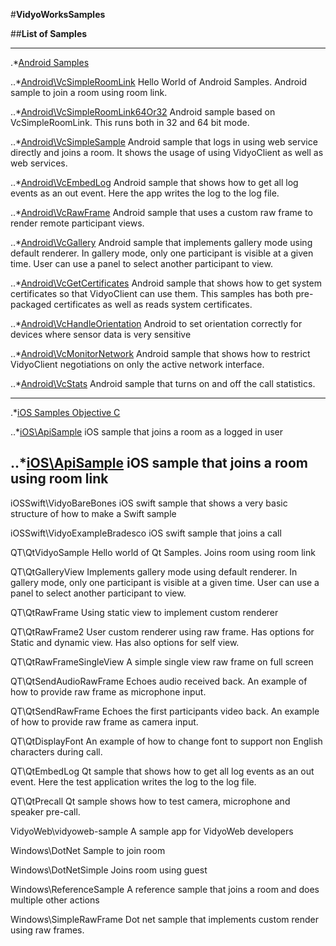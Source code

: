 #**VidyoWorksSamples**

##**List of Samples**

---

.*[Android Samples](https://github.com/dineshsinha/VidyoWorksSamples/tree/master/Android)

..*[Android\VcSimpleRoomLink](tree/master/Android/VcSimpleRoomLink)
	 Hello World of Android Samples. Android sample to join a room using room link.

..*[Android\VcSimpleRoomLink64Or32](https://github.com/dineshsinha/VidyoWorksSamples/tree/master/Android/VcSimpleRoomLink64Or32)
	Android sample based on VcSimpleRoomLink. This runs both in 32 and 64 bit mode.

..*[Android\VcSimpleSample](https://github.com/dineshsinha/VidyoWorksSamples/tree/master/Android/VcSimpleSample)
	Android sample that logs in using web service directly and joins a room. It shows the usage of using VidyoClient as well as web services.

..*[Android\VcEmbedLog](https://github.com/dineshsinha/VidyoWorksSamples/tree/master/Android/VcEmbedLog)
	Android sample that shows how to get all log events as an out event. Here the app writes the log to the log file.

..*[Android\VcRawFrame](https://github.com/dineshsinha/VidyoWorksSamples/tree/master/Android/VcRawFrame)
	Android sample that uses a custom raw frame to render remote participant views.

..*[Android\VcGallery](https://github.com/dineshsinha/VidyoWorksSamples/tree/master/Android/VcGallery)
	Android sample that implements gallery mode using default renderer. In gallery mode, only one participant is visible at a given time. User can use a panel to select another participant to view.

..*[Android\VcGetCertificates](https://github.com/dineshsinha/VidyoWorksSamples/tree/master/Android/VcGetCertificates)
	Android sample that shows how to get system certificates so that VidyoClient can use them. This samples has both pre-packaged certificates as well as reads system certificates.

..*[Android\VcHandleOrientation](https://github.com/dineshsinha/VidyoWorksSamples/tree/master/Android/VcHandleOrientation)
	Android to set orientation correctly for devices where sensor data is very sensitive

..*[Android\VcMonitorNetwork](https://github.com/dineshsinha/VidyoWorksSamples/tree/master/Android/VcMonitorNetwork)
	Android sample that shows how to restrict VidyoClient negotiations on only the active network interface.

..*[Android\VcStats](https://github.com/dineshsinha/VidyoWorksSamples/tree/master/Android/VcStats)
	Android sample that turns on and off the call statistics.

---

.*[iOS Samples Objective C](https://github.com/dineshsinha/VidyoWorksSamples/tree/master/iOS)

..*[iOS\ApiSample](https://github.com/dineshsinha/VidyoWorksSamples/tree/master/iOS/ApiSample)
	iOS sample that joins a room as a logged in user

..*[iOS\ApiSample](https://github.com/dineshsinha/VidyoWorksSamples/tree/master/iOS/RoomLink)
	iOS sample that joins a room using room link
---
	
iOSSwift\VidyoBareBones
iOS swift sample that shows a very basic structure of how to make a Swift sample

iOSSwift\VidyoExampleBradesco
iOS swift sample that joins a call

QT\QtVidyoSample
Hello world of Qt Samples. Joins room using room link

QT\QtGalleryView
Implements gallery mode using default renderer. In gallery mode, only one participant is visible at a given time. User can use a panel to select another participant to view.

QT\QtRawFrame
Using static view to implement custom renderer

QT\QtRawFrame2
User custom renderer using raw frame. Has options for Static and dynamic view. Has also options for self view.

QT\QtRawFrameSingleView
A simple single view raw frame on full screen

QT\QtSendAudioRawFrame
Echoes audio received back. An example of how to provide raw frame as microphone input.

QT\QtSendRawFrame
Echoes the first participants video back. An example of how to provide raw frame as camera input.

QT\QtDisplayFont
An example of how to change font to support non English characters during call.

QT\QtEmbedLog
Qt sample that shows how to get all log events as an out event. Here the test application writes the log to the log file.

QT\QtPrecall
Qt sample shows how to test camera, microphone and speaker pre-call.

VidyoWeb\vidyoweb-sample
A sample app for VidyoWeb developers

Windows\DotNet
Sample to join room


Windows\DotNetSimple
Joins room using guest

Windows\ReferenceSample
A reference sample that joins a room and does multiple other actions

Windows\SimpleRawFrame
Dot net sample that implements custom render using raw frames.


